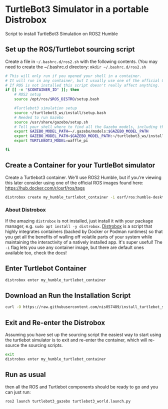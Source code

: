 # TurtleBot3 Simulator in a portable Distrobox
Script to install TurtleBot3 Simulation on ROS2 Humble

## Set up the ROS/Turtlebot sourcing script
Create a file in `~/.bashrc.d/ros2.sh` with the following contents. (You may need to create the ~/.bashrc.d directory: `mkdir ~/.bashrc.d/ros2.sh`

```bash
# This will only run if you opened your shell in a container.
# It will run in any container, but I usually use one of the official OSRF ROS containers.
# If ROS is not installed this script doesn't really affect anything.
if [[ -n "$CONTAINER_ID" ]]; then
    # ROS2 setup
    source /opt/ros/$ROS_DISTRO/setup.bash

    #Turtlebot3 simulation setup
    source ~/turtlebot3_ws/install/setup.bash
    # Needed to run Gazebo
    source /usr/share/gazebo/setup.sh
    # Tell your shell where to find all the Gazebo models, including the ones in the turtlebot3_gazebo package
    export GAZEBO_MODEL_PATH=~/.gazebo/models:$GAZEBO_MODEL_PATH
    export GAZEBO_MODEL_PATH=$GAZEBO_MODEL_PATH:~/turtlebot3_ws/install/turtlebot3_gazebo/share/turtlebot3_gazebo/models
    export TURTLEBOT3_MODEL=waffle_pi

fi
```

## Create a Container for your TurtleBot simulator
Create a Turtlebot3 container. We'll use ROS2 Humble, but if you're viewing this later consider using one of the official ROS images found here: https://hub.docker.com/r/osrf/ros/tags

```bash
distrobox create my_humble_turtlebot_container -i osrf/ros:humble-desktop-full
```

### About Distrobox
If the amazing `distrobox` is not installed, just install it with your package manager, e.g. `sudo apt install -y distrobox`. [Distrobox](https://github.com/89luca89/distrobox) is a script that highly integrates containers (backed by Docker or Podman runtimes) so that you get all the benefits of walling off volatile parts of your system while maintaining the interactivity of a natively installed app. It's super useful! The `-i` flag lets you use any container image, but there are default ones available too, check the docs!

## Enter Turtlebot Container
```bash
distrobox enter my_humble_turtlebot_container
```

## Download an Run the Installation Script
```bash
curl -O https://raw.githubusercontent.com/nis057489/install_turtlebot_sim/refs/heads/main/setup_turtlebot3_humble.sh && chmod +x ./setup_turtlebot3_humble.sh && ./setup_turtlebot3_humble.sh
```

## Exit and Re-enter the Distrobox
Assuming you have set up the sourcing script the easiest way to start using the turtlebot simulator is to exit and re-enter the container, which will re-source the sourcing scripts.
```bash
exit
distrobox enter my_humble_turtlebot_container
```

## Run as usual
 then all the ROS and Turtlebot components should be ready to go and you can just run:

```bash
ros2 launch turtlebot3_gazebo turtlebot3_world.launch.py
```
